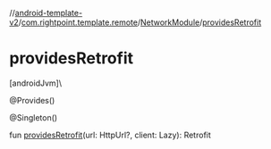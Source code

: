 //[android-template-v2](../../../index.md)/[com.rightpoint.template.remote](../index.md)/[NetworkModule](index.md)/[providesRetrofit](provides-retrofit.md)

# providesRetrofit

[androidJvm]\

@Provides()

@Singleton()

fun [providesRetrofit](provides-retrofit.md)(url: HttpUrl?, client: Lazy<OkHttpClient>): Retrofit
